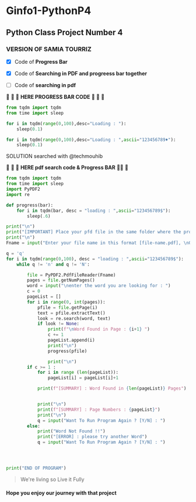 # Ginfo1-PythonP4
## Python Class Project Number 4
### VERSION OF SAMIA TOURRIZ

- [x] Code of  **Progress Bar**
- [x] Code of **Searching in PDF and progreess bar together**
- [ ] Code of **searching in pdf** 


:battery: :battery: :battery:
__HERE PROGRESS BAR CODE__
:battery: :battery: :battery:
```python
from tqdm import tqdm
from time import sleep

for i in tqdm(range(0,100),desc="Loading : "):
    sleep(0.1)

for i in tqdm(range(0,100),desc="Loading : ",ascii="123456789♦"):
    sleep(0.1)
```

SOLUTION searched with @techmouhib 

:closed_book: :battery: :page_with_curl:
__HERE pdf search code & Progress BAR__
:closed_book::battery: :page_with_curl:

```python
from tqdm import tqdm
from time import sleep
import PyPDF2
import re

def progress(bar):
    for i in tqdm(bar, desc = "loading : ",ascii="123456789$"):
        sleep(.6)

print("\n")
print("[IMPORTANT] Place your pfd file in the same folder where the program is !!!! ")
print("\n")
Fname = input("Enter your file name in this format [file-name.pdf], \nOr use the default PDF named [cours.pdf] : ")

q = 'q'
for i in tqdm(range(0,100), desc = "loading : ",ascii="123456789$"):
    while q != 'n' and q != 'N':

        file = PyPDF2.PdfFileReader(Fname)
        pages = file.getNumPages()
        word = input("\nenter the word you are looking for : ")
        c = 0
        pageList = []
        for i in range(0, int(pages)):
            pfile = file.getPage(i)
            text = pfile.extractText()
            look = re.search(word, text)
            if look != None:
                print(f"\nWord Found in Page : {i+1} ")
                c += 1
                pageList.append(i)
                print("\n")
                progress(pfile)

                print("\n")
        if c >= 1 :
            for i in range (len(pageList)):
                pageList[i] = pageList[i]+1

            print(f"[SUMMARY] : Word Found in {len(pageList)} Pages")


            print("\n")
            print(f"[SUMMARY] : Page Numbers : {pageList}")
            print("\n")
            q = input("Want To Run Program Again ? [Y/N] : ")
        else:
            print("Word Not Found !!")
            print("[ERROR] : please try another Word")
            q = input("Want To Run Program Again ? [Y/N] : ")




print("END OF PROGRAM")
```
> We're living so
> Live it Fully
#### Hope you enjoy our journey with that project
